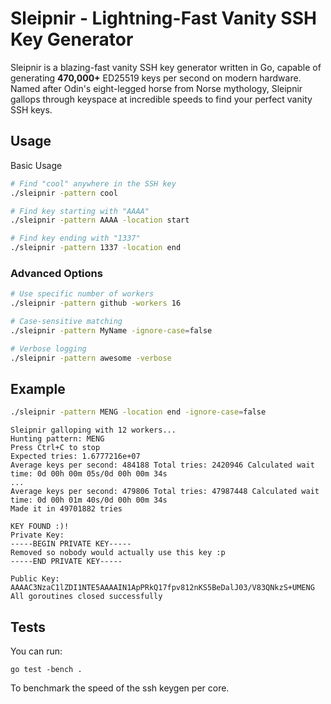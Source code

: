 # Sleipnir - Lightning-Fast Vanity SSH Key Generator

Sleipnir is a blazing-fast vanity SSH key generator written in Go, capable of generating **470,000+** ED25519 keys per second on modern hardware. Named after Odin's eight-legged horse from Norse mythology, Sleipnir gallops through keyspace at incredible speeds to find your perfect vanity SSH keys.



## Usage

Basic Usage
```bash
# Find "cool" anywhere in the SSH key
./sleipnir -pattern cool

# Find key starting with "AAAA"
./sleipnir -pattern AAAA -location start

# Find key ending with "1337"
./sleipnir -pattern 1337 -location end
```

### Advanced Options

```bash
# Use specific number of workers
./sleipnir -pattern github -workers 16

# Case-sensitive matching
./sleipnir -pattern MyName -ignore-case=false

# Verbose logging
./sleipnir -pattern awesome -verbose
```

## Example

```bash
./sleipnir -pattern MENG -location end -ignore-case=false
```
```
Sleipnir galloping with 12 workers...
Hunting pattern: MENG
Press Ctrl+C to stop
Expected tries: 1.6777216e+07
Average keys per second: 484188 Total tries: 2420946 Calculated wait time: 0d 00h 00m 05s/0d 00h 00m 34s
...
Average keys per second: 479806 Total tries: 47987448 Calculated wait time: 0d 00h 01m 40s/0d 00h 00m 34s
Made it in 49701882 tries

KEY FOUND :)!
Private Key:
-----BEGIN PRIVATE KEY-----
Removed so nobody would actually use this key :p
-----END PRIVATE KEY-----

Public Key:
AAAAC3NzaC1lZDI1NTE5AAAAIN1ApPRkQ17fpv812nKS5BeDalJ03/V83QNkzS+UMENG
All goroutines closed successfully
```

## Tests
You can run:
```
go test -bench .
```
To benchmark the speed of the ssh keygen per core.